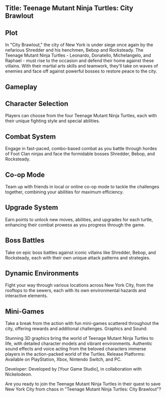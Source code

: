 ## Title: Teenage Mutant Ninja Turtles: City Brawlout



## Plot

In "City Brawlout," the city of New York is under siege once again by the nefarious Shredder and his henchmen, Bebop and Rocksteady. The Teenage Mutant Ninja Turtles - Leonardo, Donatello, Michelangelo, and Raphael - must rise to the occasion and defend their home against these villains. With their martial arts skills and teamwork, they'll take on waves of enemies and face off against powerful bosses to restore peace to the city.

## Gameplay

## Character Selection

Players can choose from the four Teenage Mutant Ninja Turtles, each with their unique fighting style and special abilities.

## Combat System

Engage in fast-paced, combo-based combat as you battle through hordes of Foot Clan ninjas and face the formidable bosses Shredder, Bebop, and Rocksteady.

## Co-op Mode

Team up with friends in local or online co-op mode to tackle the challenges together, combining your abilities for maximum efficiency.

## Upgrade System

Earn points to unlock new moves, abilities, and upgrades for each turtle, enhancing their combat prowess as you progress through the game.

## Boss Battles

Take on epic boss battles against iconic villains like Shredder, Bebop, and Rocksteady, each with their own unique attack patterns and strategies.

## Dynamic Environments

Fight your way through various locations across New York City, from the rooftops to the sewers, each with its own environmental hazards and interactive elements.

## Mini-Games

Take a break from the action with fun mini-games scattered throughout the city, offering rewards and additional challenges.
Graphics and Sound:

Stunning 3D graphics bring the world of Teenage Mutant Ninja Turtles to life, with detailed character models and vibrant environments.
Authentic sound effects and voice acting from the beloved characters immerse players in the action-packed world of the Turtles.
Release Platforms: Available on PlayStation, Xbox, Nintendo Switch, and PC.

Developer: Developed by [Your Game Studio], in collaboration with Nickelodeon.

Are you ready to join the Teenage Mutant Ninja Turtles in their quest to save New York City from chaos in "Teenage Mutant Ninja Turtles: City Brawlout"?
